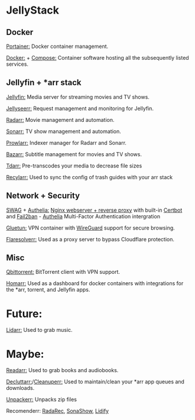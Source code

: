 # JellyStack

## Docker

[Portainer:](https://github.com/portainer/portainer) Docker container management.

[Docker:](https://github.com/docker) + [Compose:](https://github.com/docker/compose) Container software hosting all the subsequently listed services.

## Jellyfin + *arr stack

[Jellyfin:](https://github.com/jellyfin/jellyfin) Media server for streaming movies and TV shows. 

[Jellyseerr:](https://github.com/fallenbagel/jellyseerr) Request management and monitoring for Jellyfin.

[Radarr:](https://github.com/Radarr/Radarr) Movie management and automation.

[Sonarr:](https://github.com/Sonarr/Sonarr) TV show management and automation.

[Prowlarr:](https://github.com/Prowlarr/Prowlarr) Indexer manager for Radarr and Sonarr.

[Bazarr:](https://github.com/morpheus65535/bazarr) Subtitle management for movies and TV shows.

[Tdarr:](https://github.com/HaveAGitGat/Tdarr) Pre-transcodes your media to decrease file sizes

[Recylarr:](https://github.com/recyclarr/recyclarr) Used to sync the config of trash guides with your arr stack

## Network + Security

[SWAG](https://github.com/linuxserver/docker-swag) + [Authelia:](https://github.com/authelia/authelia) [Nginx webserver + reverse proxy](https://github.com/nginx/nginx) with built-in [Certbot](https://github.com/certbot/certbot) and [Fail2ban](https://github.com/fail2ban/fail2ban) - [Authelia](https://github.com/authelia/authelia) Multi-Factor Authentication intergration

[Gluetun:](https://github.com/qdm12/gluetun) VPN container with [WireGuard](https://www.wireguard.com/) support for secure browsing.

[Flaresolverr:](https://github.com/FlareSolverr/FlareSolverr) Used as a proxy server to bypass Cloudflare protection.

## Misc

[Qbittorrent:](https://github.com/qbittorrent/qBittorrent) BitTorrent client with VPN support.

[Homarr:](https://github.com/homarr-labs/homarr) Used as a dashboard for docker containers with integrations for the *arr, torrent, and Jellyfin apps.


# Future: 

[Lidarr:](https://github.com/Lidarr/Lidarr) Used to grab music.

# Maybe:

[Readarr:](https://github.com/Readarr/Readarr) Used to grab books and audiobooks.

[Decluttarr:](https://github.com/ManiMatter/decluttarr)/[Cleanuperr:](https://github.com/flmorg/cleanuperr) Used to maintain/clean your *arr app queues and downloads.

[Unpackerr:](https://github.com/Unpackerr/unpackerr)  Unpacks zip files 

Recomenderr: [RadaRec](https://github.com/TheWicklowWolf/RadaRec), [SonaShow](https://github.com/TheWicklowWolf/SonaShow), [Lidify](https://github.com/TheWicklowWolf/Lidify) 
